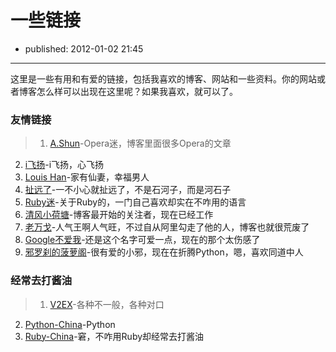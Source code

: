 # 一些链接

- published: 2012-01-02 21:45

----------------------

这里是一些有用和有爱的链接，包括我喜欢的博客、网站和一些资料。你的网站或者博客怎么样可以出现在这里呢？如果我喜欢，就可以了。

### 友情链接

>1. [A.Shun][1]-Opera迷，博客里面很多Opera的文章
2. [i飞扬][2]-i飞扬，心飞扬
3. [Louis Han][3]-家有仙妻，幸福男人
4. [扯远了][4]-一不小心就扯远了，不是石河子，而是河石子
5. [Ruby迷][5]-关于Ruby的，一门自己喜欢却实在不咋用的语言
6. [清风小荷塘][6]-博客最开始的关注者，现在已经工作
7. [老万戈][7]-人气王啊人气旺，不过自从阿里勾走了他的人，博客也就很荒废了
8. [Google不爱我][8]-还是这个名字可爱一点，现在的那个太伤感了
9. [邪罗刹的菠萝阁][9]-很有爱的小邪，现在在折腾Python，嗯，喜欢同道中人

### 经常去打酱油

>1. [V2EX][10]-各种不一般，各种对口
2. [Python-China][11]-Python
2. [Ruby-China][12]-窘，不咋用Ruby却经常去打酱油


[1]:http://www.a-shun.com/
[2]:http://ifeiyang.cn/
[3]:http://louishan.com/
[4]:http://heshizi.com/
[5]:http://rubyer.me/
[6]:http://www.zhukun.net/
[7]:http://wange.im/
[8]:http://timegone.net/
[9]:http://www.rainmoe.com/

[10]:http://www.v2ex.com
[11]:http://www.python-china.org
[12]:http://www.ruby-china.org



